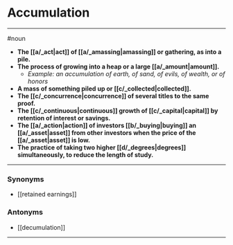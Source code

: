 # Accumulation
---
#noun
- **The [[a/_act|act]] of [[a/_amassing|amassing]] or gathering, as into a pile.**
- **The process of growing into a heap or a large [[a/_amount|amount]].**
	- _Example: an accumulation of earth, of sand, of evils, of wealth, or of honors_
- **A mass of something piled up or [[c/_collected|collected]].**
- **The [[c/_concurrence|concurrence]] of several titles to the same proof.**
- **The [[c/_continuous|continuous]] growth of [[c/_capital|capital]] by retention of interest or savings.**
- **The [[a/_action|action]] of investors [[b/_buying|buying]] an [[a/_asset|asset]] from other investors when the price of the [[a/_asset|asset]] is low.**
- **The practice of taking two higher [[d/_degrees|degrees]] simultaneously, to reduce the length of study.**
---
### Synonyms
- [[retained earnings]]
### Antonyms
- [[decumulation]]
---
